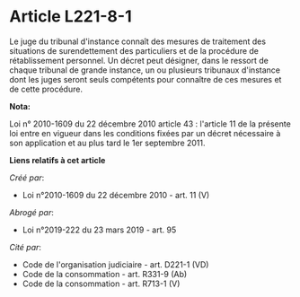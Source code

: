 # Article L221-8-1

Le juge du tribunal d'instance connaît des mesures de traitement des situations de surendettement des particuliers et de la
procédure de rétablissement personnel. Un décret peut désigner, dans le ressort de chaque tribunal de grande instance, un ou
plusieurs tribunaux d'instance dont les juges seront seuls compétents pour connaître de ces mesures et de cette procédure.

**Nota:**

Loi n° 2010-1609 du 22 décembre 2010 article 43 : l'article 11 de la présente loi entre en vigueur dans les conditions fixées
par un décret nécessaire à son application et au plus tard le 1er septembre 2011.

**Liens relatifs à cet article**

_Créé par_:

  - Loi n°2010-1609 du 22 décembre 2010 - art. 11 (V)

_Abrogé par_:

  - Loi n°2019-222 du 23 mars 2019 - art. 95

_Cité par_:

  - Code de l'organisation judiciaire - art. D221-1 (VD)
  - Code de la consommation - art. R331-9 (Ab)
  - Code de la consommation - art. R713-1 (V)
